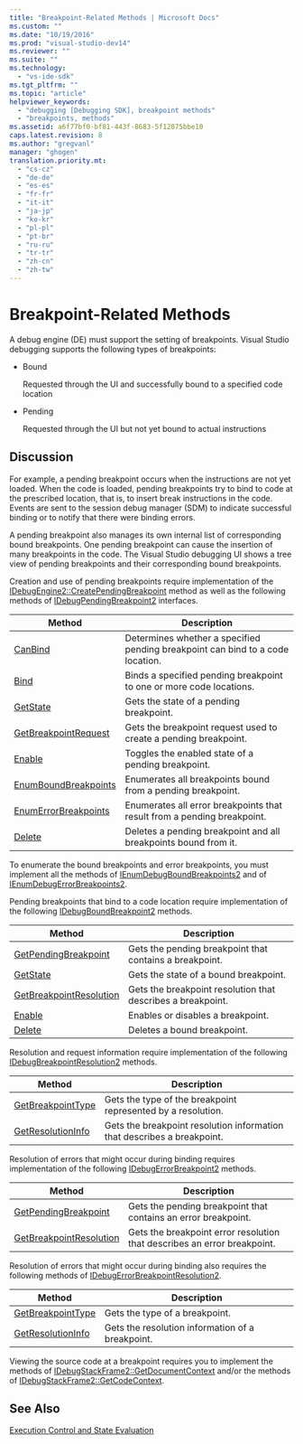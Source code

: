 ```yaml
---
title: "Breakpoint-Related Methods | Microsoft Docs"
ms.custom: ""
ms.date: "10/19/2016"
ms.prod: "visual-studio-dev14"
ms.reviewer: ""
ms.suite: ""
ms.technology: 
  - "vs-ide-sdk"
ms.tgt_pltfrm: ""
ms.topic: "article"
helpviewer_keywords: 
  - "debugging [Debugging SDK], breakpoint methods"
  - "breakpoints, methods"
ms.assetid: a6f77bf0-bf81-443f-8683-5f12075bbe10
caps.latest.revision: 8
ms.author: "gregvanl"
manager: "ghogen"
translation.priority.mt: 
  - "cs-cz"
  - "de-de"
  - "es-es"
  - "fr-fr"
  - "it-it"
  - "ja-jp"
  - "ko-kr"
  - "pl-pl"
  - "pt-br"
  - "ru-ru"
  - "tr-tr"
  - "zh-cn"
  - "zh-tw"
---
```

# Breakpoint-Related Methods
A debug engine (DE) must support the setting of breakpoints. Visual Studio debugging supports the following types of breakpoints:  
  
-   Bound  
  
     Requested through the UI and successfully bound to a specified code location  
  
-   Pending  
  
     Requested through the UI but not yet bound to actual instructions  
  
## Discussion  
 For example, a pending breakpoint occurs when the instructions are not yet loaded. When the code is loaded, pending breakpoints try to bind to code at the prescribed location, that is, to insert break instructions in the code. Events are sent to the session debug manager (SDM) to indicate successful binding or to notify that there were binding errors.  
  
 A pending breakpoint also manages its own internal list of corresponding bound breakpoints. One pending breakpoint can cause the insertion of many breakpoints in the code. The Visual Studio debugging UI shows a tree view of pending breakpoints and their corresponding bound breakpoints.  
  
 Creation and use of pending breakpoints require implementation of the [IDebugEngine2::CreatePendingBreakpoint](../extensibility-debugger-reference/idebugengine2--creatependingbreakpoint.md) method as well as the following methods of [IDebugPendingBreakpoint2](../extensibility-debugger-reference/idebugpendingbreakpoint2.md) interfaces.  
  
|Method|Description|  
|------------|-----------------|  
|[CanBind](../extensibility-debugger-reference/idebugpendingbreakpoint2--canbind.md)|Determines whether a specified pending breakpoint can bind to a code location.|  
|[Bind](../extensibility-debugger-reference/idebugpendingbreakpoint2--bind.md)|Binds a specified pending breakpoint to one or more code locations.|  
|[GetState](../extensibility-debugger-reference/idebugpendingbreakpoint2--getstate.md)|Gets the state of a pending breakpoint.|  
|[GetBreakpointRequest](../extensibility-debugger-reference/idebugpendingbreakpoint2--getbreakpointrequest.md)|Gets the breakpoint request used to create a pending breakpoint.|  
|[Enable](../extensibility-debugger-reference/idebugpendingbreakpoint2--enable.md)|Toggles the enabled state of a pending breakpoint.|  
|[EnumBoundBreakpoints](../extensibility-debugger-reference/idebugpendingbreakpoint2--enumboundbreakpoints.md)|Enumerates all breakpoints bound from a pending breakpoint.|  
|[EnumErrorBreakpoints](../extensibility-debugger-reference/idebugpendingbreakpoint2--enumerrorbreakpoints.md)|Enumerates all error breakpoints that result from a pending breakpoint.|  
|[Delete](../extensibility-debugger-reference/idebugpendingbreakpoint2--delete.md)|Deletes a pending breakpoint and all breakpoints bound from it.|  
  
 To enumerate the bound breakpoints and error breakpoints, you must implement all the methods of [IEnumDebugBoundBreakpoints2](../extensibility-debugger-reference/ienumdebugboundbreakpoints2.md) and of [IEnumDebugErrorBreakpoints2](../extensibility-debugger-reference/ienumdebugerrorbreakpoints2.md).  
  
 Pending breakpoints that bind to a code location require implementation of the following [IDebugBoundBreakpoint2](../extensibility-debugger-reference/idebugboundbreakpoint2.md) methods.  
  
|Method|Description|  
|------------|-----------------|  
|[GetPendingBreakpoint](../extensibility-debugger-reference/idebugboundbreakpoint2--getpendingbreakpoint.md)|Gets the pending breakpoint that contains a breakpoint.|  
|[GetState](../extensibility-debugger-reference/idebugboundbreakpoint2--getstate.md)|Gets the state of a bound breakpoint.|  
|[GetBreakpointResolution](../extensibility-debugger-reference/idebugboundbreakpoint2--getbreakpointresolution.md)|Gets the breakpoint resolution that describes a breakpoint.|  
|[Enable](../extensibility-debugger-reference/idebugboundbreakpoint2--enable.md)|Enables or disables a breakpoint.|  
|[Delete](../extensibility-debugger-reference/idebugboundbreakpoint2--delete.md)|Deletes a bound breakpoint.|  
  
 Resolution and request information require implementation of the following [IDebugBreakpointResolution2](../extensibility-debugger-reference/idebugbreakpointresolution2.md) methods.  
  
|Method|Description|  
|------------|-----------------|  
|[GetBreakpointType](../extensibility-debugger-reference/idebugbreakpointresolution2--getbreakpointtype.md)|Gets the type of the breakpoint represented by a resolution.|  
|[GetResolutionInfo](../extensibility-debugger-reference/idebugbreakpointresolution2--getresolutioninfo.md)|Gets the breakpoint resolution information that describes a breakpoint.|  
  
 Resolution of errors that might occur during binding requires implementation of the following [IDebugErrorBreakpoint2](../extensibility-debugger-reference/idebugerrorbreakpoint2.md) methods.  
  
|Method|Description|  
|------------|-----------------|  
|[GetPendingBreakpoint](../extensibility-debugger-reference/idebugerrorbreakpoint2--getpendingbreakpoint.md)|Gets the pending breakpoint that contains an error breakpoint.|  
|[GetBreakpointResolution](../extensibility-debugger-reference/idebugerrorbreakpoint2--getbreakpointresolution.md)|Gets the breakpoint error resolution that describes an error breakpoint.|  
  
 Resolution of errors that might occur during binding also requires the following methods of [IDebugErrorBreakpointResolution2](../extensibility-debugger-reference/idebugerrorbreakpointresolution2.md).  
  
|Method|Description|  
|------------|-----------------|  
|[GetBreakpointType](../extensibility-debugger-reference/idebugerrorbreakpointresolution2--getbreakpointtype.md)|Gets the type of a breakpoint.|  
|[GetResolutionInfo](../extensibility-debugger-reference/idebugerrorbreakpointresolution2--getresolutioninfo.md)|Gets the resolution information of a breakpoint.|  
  
 Viewing the source code at a breakpoint requires you to implement the methods of [IDebugStackFrame2::GetDocumentContext](../extensibility-debugger-reference/idebugstackframe2--getdocumentcontext.md) and/or the methods of [IDebugStackFrame2::GetCodeContext](../extensibility-debugger-reference/idebugstackframe2--getcodecontext.md).  
  
## See Also  
 [Execution Control and State Evaluation](../extensibility-debugger/execution-control-and-state-evaluation.md)
